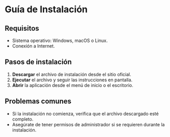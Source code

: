 # Guía de Instalación

## Requisitos

- Sistema operativo: Windows, macOS o Linux.
- Conexión a Internet.

## Pasos de instalación

1. **Descargar** el archivo de instalación desde el sitio oficial.
2. **Ejecutar** el archivo y seguir las instrucciones en pantalla.
3. **Abrir** la aplicación desde el menú de inicio o el escritorio.

## Problemas comunes

- Si la instalación no comienza, verifica que el archivo descargado esté completo.
- Asegúrate de tener permisos de administrador si se requieren durante la instalación.

